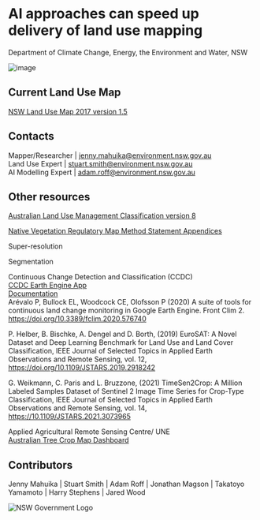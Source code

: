 # AI approaches can speed up delivery of land use mapping  
Department of Climate Change, Energy, the Environment and Water, NSW 
  
![image](https://github.com/user-attachments/assets/efe21bd4-de0e-43b2-87ea-b4c265ee9b80)

  
## Current Land Use Map
[NSW Land Use Map 2017 version 1.5](https://datasets.seed.nsw.gov.au/dataset/nsw-landuse-2017-v1p5-f0ed-clone-a95d) 

## Contacts
Mapper/Researcher | jenny.mahuika@environment.nsw.gov.au  
Land Use Expert | stuart.smith@environment.nsw.gov.au  
AI Modelling Expert | adam.roff@environment.nsw.gov.au 

## Other resources
[Australian Land Use Management Classification version 8](https://www.agriculture.gov.au/abares/aclump/land-use/alum-classification) 
  
[Native Vegetation Regulatory Map Method Statement Appendices](https://www.environment.nsw.gov.au/-/media/OEH/Corporate-Site/Documents/Animals-and-plants/Biodiversity/native-vegetation-regulatory-map-method-statement-appendices-220038.pdf) 

Super-resolution  

Segmentation  

Continuous Change Detection and Classification (CCDC)  
[CCDC Earth Engine App](https://parevalo-bu.users.earthengine.app/view/visualize-ccdc)  
[Documentation](https://gee-ccdc-tools.readthedocs.io/en/latest/ccdc_viz.html)  
Arévalo P, Bullock EL, Woodcock CE, Olofsson P (2020) A suite of tools for continuous land change monitoring in Google Earth Engine. Front Clim 2. https://doi.org/10.3389/fclim.2020.576740 

P. Helber, B. Bischke, A. Dengel and D. Borth, (2019) EuroSAT: A Novel Dataset and Deep Learning Benchmark for Land Use and Land Cover Classification, IEEE Journal of Selected Topics in Applied Earth Observations and Remote Sensing, vol. 12, https://doi.org/10.1109/JSTARS.2019.2918242  

G. Weikmann, C. Paris and L. Bruzzone, (2021) TimeSen2Crop: A Million Labeled Samples Dataset of Sentinel 2 Image Time Series for Crop-Type Classification, IEEE Journal of Selected Topics in Applied Earth Observations and Remote Sensing, vol. 14, https://10.1109/JSTARS.2021.3073965  

Applied Agricultural Remote Sensing Centre/ UNE  
[Australian Tree Crop Map Dashboard](https://experience.arcgis.com/experience/6cde8c0467e542398fb0afd1dde48a73/page/Page-1/)
  
## Contributors  
Jenny Mahuika | Stuart Smith | Adam Roff | Jonathan Magson | Takatoyo Yamamoto | Harry Stephens | Jared Wood  

![NSW Government Logo](https://www.environment.nsw.gov.au/-/media/OEH/Corporate-Site/Logos/nsw-government-logo.svg)
